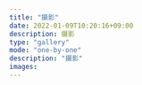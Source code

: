 ```yaml
---
title: "摄影"
date: 2022-01-09T10:20:16+09:00
description: 摄影
type: "gallery"
mode: "one-by-one"
description: "摄影"
images:
---
```

